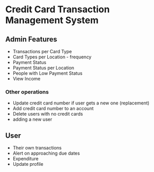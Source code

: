 # Credit Card Transaction Management System

## Admin Features

- Transactions per Card Type
- Card Types per Location - frequency
- Payment Status
- Payment Status per Location
- People with Low Payment Status
- View Income

### Other operations

- Update credit card number if user gets a new one (replacement)
- Add credit card number to an account
- Delete users with no credit cards
- adding a new user

## User

- Their own transactions
- Alert on approaching due dates
- Expenditure
- Update profile

